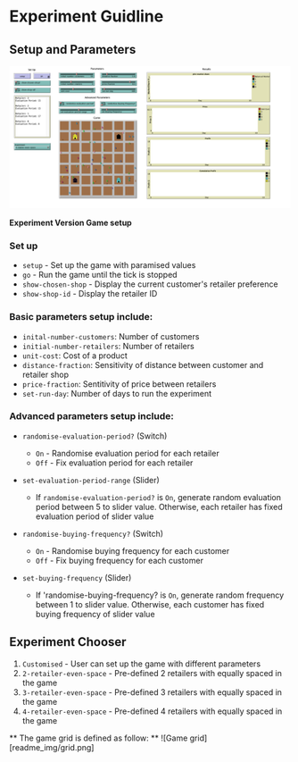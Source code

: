 # Experiment Guidline

## Setup and Parameters

![setup](readme_img/interface.png)

**Experiment Version Game setup**

### Set up

- `setup` - Set up the game with paramised values
- `go` - Run the game until the tick is stopped
- `show-chosen-shop` - Display the current customer's retailer preference
- `show-shop-id` - Display the retailer ID

### Basic parameters setup include:

- `inital-number-customers`: Number of customers
- `initial-number-retailers`: Number of retailers
- `unit-cost`: Cost of a product
- `distance-fraction`: Sensitivity of distance between customer and retailer shop
- `price-fraction`: Sentitivity of price between retailers
- `set-run-day`: Number of days to run the experiment

### Advanced parameters setup include:

- `randomise-evaluation-period?` (Switch)

  - `On` - Randomise evaluation period for each retailer
  - `Off` - Fix evaluation period for each retailer

- `set-evaluation-period-range` (Slider)

  - If `randomise-evaluation-period?` is `On`, generate random evaluation period between 5 to slider value. Otherwise, each retailer has fixed evaluation period of slider value

- `randomise-buying-frequency?` (Switch)

  - `On` - Randomise buying frequency for each customer
  - `Off` - Fix buying frequency for each customer

- `set-buying-frequency` (Slider)
  - If 'randomise-buying-frequency? is `On`, generate random frequency between 1 to slider value. Otherwise, each customer has fixed buying frequency of slider value

## Experiment Chooser

1. `Customised` - User can set up the game with different parameters
2. `2-retailer-even-space` - Pre-defined 2 retailers with equally spaced in the game
3. `3-retailer-even-space` - Pre-defined 3 retailers with equally spaced in the game
4. `4-retailer-even-space` - Pre-defined 4 retailers with equally spaced in the game

** The game grid is defined as follow: **
![Game grid][readme_img/grid.png]
